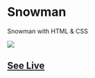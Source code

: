 # Snowman

Snowman with HTML & CSS

![](https://assets.codepen.io/5224857/internal/screenshots/pens/wvzxXgP.default.png)

## [See Live](https://codepen.io/hicoders/pen/wvzxXgP)

